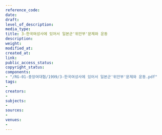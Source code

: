 ```yaml
---
reference_code: 
date: 
draft: 
level_of_description: 
media_type: 
title: 3-한국여성사에 있어서 일본군'위안부'문제와 운동
description: 
weight: 
modified_at: 
created_at: 
link: 
public_access_status: 
copyright_status: 
components:
- "/RG-01-중앙여대협/1999/3-한국여성사에 있어서 일본군'위안부'문제와 운동.pdf"
tags:
- 
creators:
- 
subjects:
- 
sources:
- 
venues:
- 
---
```

